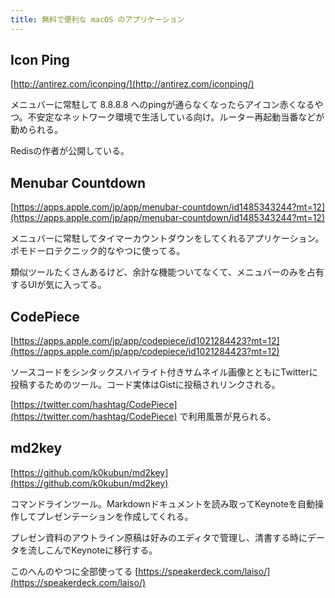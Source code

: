 ```yaml
---
title: 無料で便利な macOS のアプリケーション
---
```


## Icon Ping 


[http://antirez.com/iconping/](http://antirez.com/iconping/)


メニュバーに常駐して 8.8.8.8 へのpingが通らなくなったらアイコン赤くなるやつ。不安定なネットワーク環境で生活している向け。ルーター再起動当番などが勤められる。

Redisの作者が公開している。

## Menubar Countdown


[https://apps.apple.com/jp/app/menubar-countdown/id1485343244?mt=12](https://apps.apple.com/jp/app/menubar-countdown/id1485343244?mt=12)



メニュバーに常駐してタイマーカウントダウンをしてくれるアプリケーション。ポモドーロテクニック的なやつに使ってる。

類似ツールたくさんあるけど、余計な機能ついてなくて、メニュバーのみを占有するUIが気に入ってる。

## CodePiece


[https://apps.apple.com/jp/app/codepiece/id1021284423?mt=12](https://apps.apple.com/jp/app/codepiece/id1021284423?mt=12)



ソースコードをシンタックスハイライト付きサムネイル画像とともにTwitterに投稿するためのツール。コード実体はGistに投稿されリンクされる。

[https://twitter.com/hashtag/CodePiece](https://twitter.com/hashtag/CodePiece) で利用風景が見られる。

## md2key 


[https://github.com/k0kubun/md2key](https://github.com/k0kubun/md2key)



コマンドラインツール。Markdownドキュメントを読み取ってKeynoteを自動操作してプレゼンテーションを作成してくれる。

プレゼン資料のアウトライン原稿は好みのエディタで管理し、清書する時にデータを流しこんでKeynoteに移行する。

このへんのやつに全部使ってる
[https://speakerdeck.com/laiso/](https://speakerdeck.com/laiso/)
